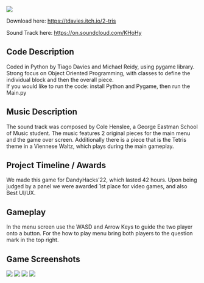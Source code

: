 ![](ReadMeImg/Banner.png)

Download here: https://tdavies.itch.io/2-tris

Sound Track here: https://on.soundcloud.com/KHoHy

## Code Description
Coded in Python by Tiago Davies and Michael Reidy, using pygame library. Strong focus on Object Oriented Programming, with classes to define the individual block and then the overall piece. <br />
If you would like to run the code: install Python and Pygame, then run the Main.py

## Music Description
The sound track was composed by Cole Henslee, a George Eastman School of Music student. The music features 2 original pieces for the main menu and the game over screen. Additionally there is a piece that is the Tetris theme in a Viennese Waltz, which plays during the main gameplay.

## Project Timeline / Awards
We made this game for DandyHacks'22, which lasted 42 hours. Upon being judged by a panel we were awarded 1st place for video games, and also Best UI/UX.

## Gameplay
In the menu screen use the WASD and Arrow Keys to guide the two player onto a button. For the how to play menu bring both players to the question mark in the top right.

## Game Screenshots
![](ReadMeImg/Menu.png)
![](ReadMeImg/Help.png)
![](ReadMeImg/Gameplay.png)
![](ReadMeImg/Credits.png)
